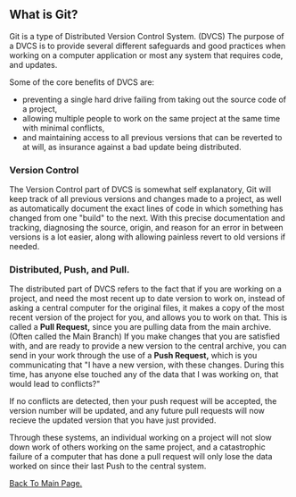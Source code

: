 ## What is Git?

Git is a type of Distributed Version Control System. (DVCS) The purpose of a DVCS is to provide several different safeguards and good practices when working
on a computer application or most any system that requires code, and updates.

Some of the core benefits of DVCS are: 
- preventing a single hard drive failing from taking out the source code of a project,
- allowing multiple people to work on the same project at the same time with minimal conflicts,
- and maintaining access to all previous versions that can be reverted to at will, as insurance against a bad update being distributed.

### Version Control

The Version Control part of DVCS is somewhat self explanatory, Git will keep track of all previous versions and changes made to a project, as well as
automatically document the exact lines of code in which something has changed from one "build" to the next. With this precise documentation and tracking,
diagnosing the source, origin, and reason for an error in between versions is a lot easier, along with allowing painless revert to old versions if needed.

### Distributed, Push, and Pull.

The distributed part of DVCS refers to the fact that if you are working on a project, and need the most recent up to date version to work on, instead of
asking a central computer for the original files, it makes a copy of the most recent version of the project for you, and allows you to work on that.
This is called a **Pull Request,** since you are pulling data from the main archive. (Often called the Main Branch)
If you make changes that you are satisfied with, and are ready to provide a new version to the central archive, you can send in your work through the
use of a **Push Request,** which is you communicating that "I have a new version, with these changes. During this time, has anyone else touched any
of the data that I was working on, that would lead to conflicts?"

If no conflicts are detected, then your push request will be accepted, the version number will be updated, and any future pull requests will now recieve
the updated version that you have just provided.

Through these systems, an individual working on a project will not slow down work of others working on the same project, and a catastrophic failure of
a computer that has done a pull request will only lose the data worked on since their last Push to the central system.

[Back To Main Page.](https://colorinvert.github.io/reading-notes/)

